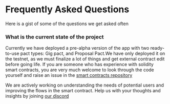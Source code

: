 # Frequently Asked Questions

Here is a gist of some of the questions we get asked often

### What is the current state of the project

Currently we have deployed a pre-alpha version of the app with two ready-to-use pact types: Gig pact, and Proposal Pact.We have only deployed it on the testnet, as we must finalize a lot of things and get external contract edit before going life. 
If you are someone who has experience with solidity smart contracts, you are very much welcome to look through the code yourself and raise an issue in the [smart contracts repository](https://github.com/nmodulo/chainpact)

We are actively working on understanding the needs of potential users and improving the flows in the smart contract. Help us with your thoughts and insights by joining [our discord](https://discord.com/invite/6mAzebvpsQ)

